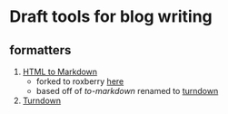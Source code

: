 # Draft tools for blog writing

## formatters

1. [HTML to Markdown](https://euangoddard.github.io/clipboard2markdown/)
    - forked to roxberry [here](https://roxberry.github.io/clipboard2markdown/)
    - based off of *to-markdown* renamed to [turndown](https://github.com/mixmark-io/turndown)
1. [Turndown](https://mixmark-io.github.io/turndown/)